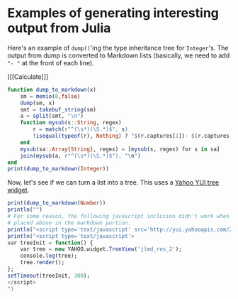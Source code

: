 # Examples of generating interesting output from Julia

Here's an example of `dump()`'ing the type inheritance tree for
`Integer`'s. The output from dump is converted to Markdown lists
(basically, we need to add `"- "` at the front of each line).  

[[[Calculate]]]

```julia output=markdown
function dump_to_markdown(x)
    sm = memio(0,false)
    dump(sm, x)
    smt = takebuf_string(sm) 
    a = split(smt, "\n")
    function mysub(s::String, regex)
        r = match(r"^(\s*)(\S.*)$", s)
        !isequal(typeof(r), Nothing) ? "$(r.captures[1])- $(r.captures[2])" : ""
    end   
    mysub(sa::Array{String}, regex) = [mysub(s, regex) for s in sa]
    join(mysub(a, r"^(\s*)(\S.*)$"), "\n")
end
print(dump_to_markdown(Integer))
```

Now, let's see if we can turn a list into a tree. This uses a [Yahoo YUI
tree widget](http://developer.yahoo.com/yui/treeview/).

<!-- Individual YUI CSS files --> 
<link rel="stylesheet" type="text/css" href="http://yui.yahooapis.com/2.9.0/build/treeview/assets/skins/sam/treeview.css"> 
<!-- Individual YUI JS files --> 
<script type="text/javascript" src="http://yui.yahooapis.com/2.9.0/build/yahoo-dom-event/yahoo-dom-event.js"></script> 

```julia output=markdown
print(dump_to_markdown(Number))
println("")
# For some reason, the following javascript inclusion didn't work when
# placed above in the markdown portion.
println("<script type='text/javascript' src='http://yui.yahooapis.com/2.9.0/build/treeview/treeview-min.js'></script>")
println("<script type='text/javascript'>
var treeInit = function() {
    var tree = new YAHOO.widget.TreeView('jlmd_res_2');
    console.log(tree);
    tree.render();
};
setTimeout(treeInit, 300);
</script>
")
```
